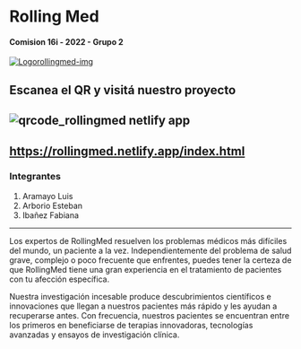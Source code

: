 # Rolling Med
#### Comision 16i - 2022 - Grupo 2
[<a href="https://ibb.co/C7DYgYd"><img src="https://i.ibb.co/3NQj2jX/Logorollingmed-img.png" alt="Logorollingmed-img" border="0"></a>
](https://rollingmed.netlify.app/index.html)

Escanea el QR y visitá nuestro proyecto 
------------

![qrcode_rollingmed netlify app](https://user-images.githubusercontent.com/14060366/198126019-3fd30a95-28ab-4f24-a247-528ce07d91dd.png)
------------
https://rollingmed.netlify.app/index.html
------------

### Integrantes
1. Aramayo Luis
1. Arborio Esteban
1. Ibañez Fabiana

------------

Los expertos de RollingMed resuelven los problemas médicos más difíciles del mundo, un paciente a la vez. Independientemente del problema de salud grave, complejo o poco frecuente que enfrentes, puedes tener la certeza de que RollingMed tiene una gran experiencia en el tratamiento de pacientes con tu afección específica.

Nuestra investigación incesable produce descubrimientos científicos e innovaciones que llegan a nuestros pacientes más rápido y les ayudan a recuperarse antes. Con frecuencia, nuestros pacientes se encuentran entre los primeros en beneficiarse de terapias innovadoras, tecnologías avanzadas y ensayos de investigación clínica.